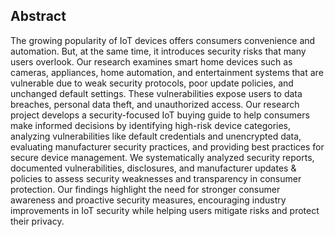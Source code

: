 ## Abstract

The growing popularity of IoT devices offers consumers convenience and automation. But, at the same time, it introduces security risks that many users overlook. Our research examines smart home devices such as cameras, appliances, home automation, and entertainment systems that are vulnerable due to weak security protocols, poor update policies, and unchanged default settings. These vulnerabilities expose users to data breaches, personal data theft, and unauthorized access. Our research project develops a security-focused IoT buying guide to help consumers make informed decisions by identifying high-risk device categories, analyzing vulnerabilities like default credentials and unencrypted data, evaluating manufacturer security practices, and providing best practices for secure device management. We systematically analyzed security reports, documented vulnerabilities, disclosures, and manufacturer updates & policies to assess security weaknesses and transparency in consumer protection. Our findings highlight the need for stronger consumer awareness and proactive security measures, encouraging industry improvements in IoT security while helping users mitigate risks and protect their privacy.
